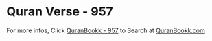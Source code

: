 # Quran Verse - 957 

For more infos, Click [QuranBookk - 957](https://www.quranbookk.com/quran/search?q=957) to Search at [QuranBookk.com](http://quranbookk.com/)